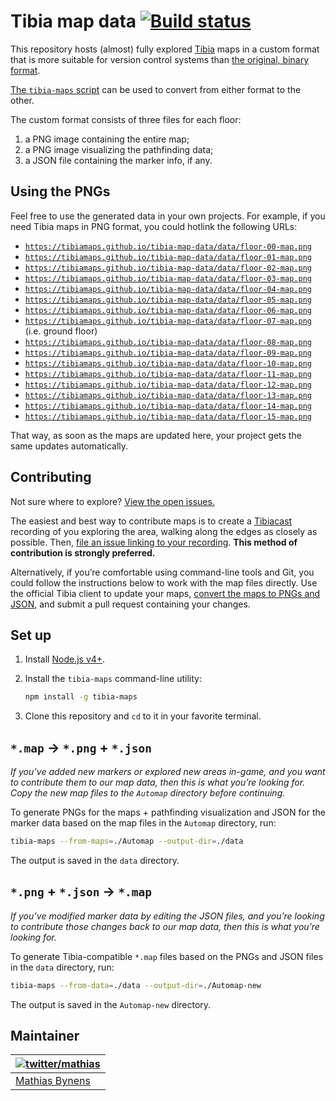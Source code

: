 # Tibia map data [![Build status](https://travis-ci.org/tibiamaps/tibia-map-data.svg?branch=master)](https://travis-ci.org/tibiamaps/tibia-map-data)

This repository hosts (almost) fully explored [Tibia](https://secure.tibia.com/) maps in a custom format that is more suitable for version control systems than [the original, binary format](http://www.tibiamaps.org/into-the-automap-format-c-client/).

[The `tibia-maps` script](https://github.com/tibiamaps/tibia-maps-script) can be used to convert from either format to the other.

The custom format consists of three files for each floor:

1. a PNG image containing the entire map;
2. a PNG image visualizing the pathfinding data;
3. a JSON file containing the marker info, if any.

## Using the PNGs

Feel free to use the generated data in your own projects. For example, if you need Tibia maps in PNG format, you could hotlink the following URLs:

* [`https://tibiamaps.github.io/tibia-map-data/data/floor-00-map.png`](https://tibiamaps.github.io/tibia-map-data/data/floor-00-map.png)
* [`https://tibiamaps.github.io/tibia-map-data/data/floor-01-map.png`](https://tibiamaps.github.io/tibia-map-data/data/floor-01-map.png)
* [`https://tibiamaps.github.io/tibia-map-data/data/floor-02-map.png`](https://tibiamaps.github.io/tibia-map-data/data/floor-02-map.png)
* [`https://tibiamaps.github.io/tibia-map-data/data/floor-03-map.png`](https://tibiamaps.github.io/tibia-map-data/data/floor-03-map.png)
* [`https://tibiamaps.github.io/tibia-map-data/data/floor-04-map.png`](https://tibiamaps.github.io/tibia-map-data/data/floor-04-map.png)
* [`https://tibiamaps.github.io/tibia-map-data/data/floor-05-map.png`](https://tibiamaps.github.io/tibia-map-data/data/floor-05-map.png)
* [`https://tibiamaps.github.io/tibia-map-data/data/floor-06-map.png`](https://tibiamaps.github.io/tibia-map-data/data/floor-06-map.png)
* [`https://tibiamaps.github.io/tibia-map-data/data/floor-07-map.png`](https://tibiamaps.github.io/tibia-map-data/data/floor-07-map.png) (i.e. ground floor)
* [`https://tibiamaps.github.io/tibia-map-data/data/floor-08-map.png`](https://tibiamaps.github.io/tibia-map-data/data/floor-08-map.png)
* [`https://tibiamaps.github.io/tibia-map-data/data/floor-09-map.png`](https://tibiamaps.github.io/tibia-map-data/data/floor-09-map.png)
* [`https://tibiamaps.github.io/tibia-map-data/data/floor-10-map.png`](https://tibiamaps.github.io/tibia-map-data/data/floor-10-map.png)
* [`https://tibiamaps.github.io/tibia-map-data/data/floor-11-map.png`](https://tibiamaps.github.io/tibia-map-data/data/floor-11-map.png)
* [`https://tibiamaps.github.io/tibia-map-data/data/floor-12-map.png`](https://tibiamaps.github.io/tibia-map-data/data/floor-12-map.png)
* [`https://tibiamaps.github.io/tibia-map-data/data/floor-13-map.png`](https://tibiamaps.github.io/tibia-map-data/data/floor-13-map.png)
* [`https://tibiamaps.github.io/tibia-map-data/data/floor-14-map.png`](https://tibiamaps.github.io/tibia-map-data/data/floor-14-map.png)
* [`https://tibiamaps.github.io/tibia-map-data/data/floor-15-map.png`](https://tibiamaps.github.io/tibia-map-data/data/floor-15-map.png)

That way, as soon as the maps are updated here, your project gets the same updates automatically.

## Contributing

Not sure where to explore? [View the open issues.](https://github.com/tibiamaps/tibia-map-data/issues?q=is%3Aissue+is%3Aopen)

The easiest and best way to contribute maps is to create a [Tibiacast](https://www.tibiacast.com/) recording of you exploring the area, walking along the edges as closely as possible. Then, [file an issue linking to your recording](https://github.com/tibiamaps/tibia-map-data/issues/new). **This method of contribution is strongly preferred.**

Alternatively, if you’re comfortable using command-line tools and Git, you could follow the instructions below to work with the map files directly. Use the official Tibia client to update your maps, [convert the maps to PNGs and JSON](#map--png--json), and submit a pull request containing your changes.

## Set up

1. Install [Node.js v4+](https://nodejs.org/en/).

2. Install the `tibia-maps` command-line utility:

    ```sh
    npm install -g tibia-maps
    ```

3. Clone this repository and `cd` to it in your favorite terminal.

## `*.map` → `*.png` + `*.json`

_If you’ve added new markers or explored new areas in-game, and you want to contribute them to our map data, then this is what you’re looking for. Copy the new map files to the `Automap` directory before continuing._

To generate PNGs for the maps + pathfinding visualization and JSON for the marker data based on the map files in the `Automap` directory, run:

```sh
tibia-maps --from-maps=./Automap --output-dir=./data
```

The output is saved in the `data` directory.

## `*.png` + `*.json` → `*.map`

_If you’ve modified marker data by editing the JSON files, and you’re looking to contribute those changes back to our map data, then this is what you’re looking for._

To generate Tibia-compatible `*.map` files based on the PNGs and JSON files in the `data` directory, run:

```sh
tibia-maps --from-data=./data --output-dir=./Automap-new
```

The output is saved in the `Automap-new` directory.

## Maintainer

| [![twitter/mathias](https://gravatar.com/avatar/24e08a9ea84deb17ae121074d0f17125?s=70)](https://twitter.com/mathias "Follow @mathias on Twitter") |
|---|
| [Mathias Bynens](https://mathiasbynens.be/) |
